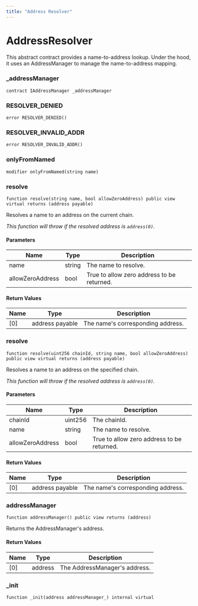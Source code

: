```yaml
---
title: "Address Resolver"
---
```


# AddressResolver

This abstract contract provides a name-to-address lookup. Under the hood,
it uses an AddressManager to manage the name-to-address mapping.

### \_addressManager

```solidity
contract IAddressManager _addressManager
```

### RESOLVER_DENIED

```solidity
error RESOLVER_DENIED()
```

### RESOLVER_INVALID_ADDR

```solidity
error RESOLVER_INVALID_ADDR()
```

### onlyFromNamed

```solidity
modifier onlyFromNamed(string name)
```

### resolve

```solidity
function resolve(string name, bool allowZeroAddress) public view virtual returns (address payable)
```

Resolves a name to an address on the current chain.

_This function will throw if the resolved address is `address(0)`._

#### Parameters

| Name             | Type   | Description                                |
| ---------------- | ------ | ------------------------------------------ |
| name             | string | The name to resolve.                       |
| allowZeroAddress | bool   | True to allow zero address to be returned. |

#### Return Values

| Name | Type            | Description                       |
| ---- | --------------- | --------------------------------- |
| [0]  | address payable | The name's corresponding address. |

### resolve

```solidity
function resolve(uint256 chainId, string name, bool allowZeroAddress) public view virtual returns (address payable)
```

Resolves a name to an address on the specified chain.

_This function will throw if the resolved address is `address(0)`._

#### Parameters

| Name             | Type    | Description                                |
| ---------------- | ------- | ------------------------------------------ |
| chainId          | uint256 | The chainId.                               |
| name             | string  | The name to resolve.                       |
| allowZeroAddress | bool    | True to allow zero address to be returned. |

#### Return Values

| Name | Type            | Description                       |
| ---- | --------------- | --------------------------------- |
| [0]  | address payable | The name's corresponding address. |

### addressManager

```solidity
function addressManager() public view returns (address)
```

Returns the AddressManager's address.

#### Return Values

| Name | Type    | Description                   |
| ---- | ------- | ----------------------------- |
| [0]  | address | The AddressManager's address. |

### \_init

```solidity
function _init(address addressManager_) internal virtual
```
